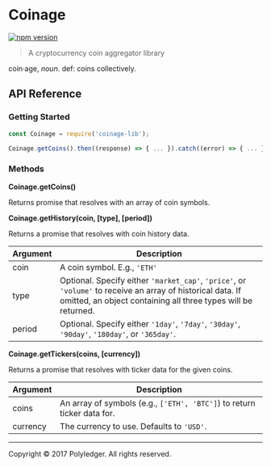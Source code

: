 # Coinage

[![npm version](https://badge.fury.io/js/coinage-lib.svg)](https://badge.fury.io/js/coinage-lib)

> A cryptocurrency coin aggregator library

coin·age, *noun*. def: coins collectively.

## API Reference

### Getting Started

``` javascript
const Coinage = require('coinage-lib');

Coinage.getCoins().then((response) => { ... }).catch((error) => { ... });
```

### Methods

**Coinage.getCoins()**

Returns promise that resolves with an array of coin symbols.

**Coinage.getHistory(coin, [type], [period])**

Returns a promise that resolves with coin history data.

|Argument|Description|
|--------|-----------|
|coin|A coin symbol. E.g., `'ETH'`|
|type|Optional. Specify either `'market_cap'`, `'price'`, or `'volume'` to receive an array of historical data. If omitted, an object containing all three types will be returned.|
|period|Optional. Specify either `'1day'`, `'7day'`, `'30day'`, `'90day'`, `'180day'`, or `'365day'`.|

**Coinage.getTickers(coins, [currency])**

Returns a promise that resolves with ticker data for the given coins.

|Argument|Description|
|--------|-----------|
|coins|An array of symbols (e.g., `['ETH', 'BTC']`) to return ticker data for.|
|currency|The currency to use. Defaults to `'USD'`.|

---

Copyright © 2017 Polyledger. All rights reserved.
